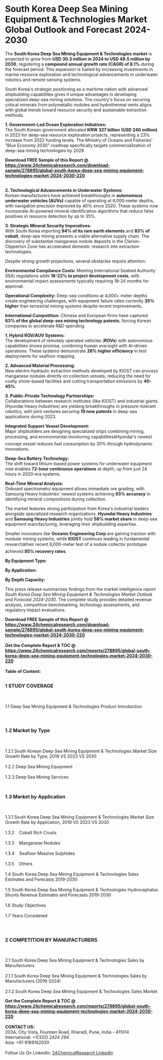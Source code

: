 <h1>South Korea Deep Sea Mining Equipment &amp; Technologies  Market Global Outlook and Forecast 2024-2030</h1><p>The <strong>South Korea Deep Sea Mining Equipment &amp; Technologies market</strong> is projected to grow from <strong>USD 30.3 million in 2024 to USD 48.5 million by 2030</strong>, registering a <strong>compound annual growth rate (CAGR) of 8.1%</strong> during the forecast period. This expansion is fueled by increasing investments in marine resource exploration and technological advancements in underwater robotics and remote sensing systems.</p><p>South Korea's strategic positioning as a maritime nation with advanced shipbuilding capabilities gives it unique advantages in developing specialized deep-sea mining solutions. The country's focus on securing critical minerals from polymetallic nodules and hydrothermal vents aligns with global trends toward resource security and sustainable extraction methods.</p><p><strong>1. Government-Led Ocean Exploration Initiatives:</strong><br>
The South Korean government allocated <strong>KRW 327 billion (USD 240 million)</strong> in 2023 for deep-sea resource exploration projects, representing a 23% increase from 2022 funding levels. The Ministry of Oceans and Fisheries' "Blue Economy 2030" roadmap specifically targets commercialization of deep-sea mining technologies by 2028.</p><div><b>Download FREE Sample of this Report @ 
            <a href="https://www.24chemicalresearch.com/download-sample/278895/global-south-korea-deep-sea-mining-equipment-technologies-market-2024-2030-220">
            https://www.24chemicalresearch.com/download-sample/278895/global-south-korea-deep-sea-mining-equipment-technologies-market-2024-2030-220</a></b></div><br><p><strong>2. Technological Advancements in Underwater Systems:</strong><br>
Korean manufacturers have achieved breakthroughs in <strong>autonomous underwater vehicles (AUVs)</strong> capable of operating at 6,000-meter depths, with navigation precision improved by 40% since 2020. These systems now incorporate AI-powered mineral identification algorithms that reduce false positives in resource detection by up to 35%.</p><p><strong>3. Strategic Mineral Security Imperatives:</strong><br>
With South Korea importing <strong>94% of its rare earth elements</strong> and <strong>83% of cobalt</strong>, deep-sea mining presents a viable alternative supply chain. The discovery of substantial manganese nodule deposits in the Clarion-Clipperton Zone has accelerated domestic research into extraction technologies.</p><p>Despite strong growth projections, several obstacles require attention:</p><p><strong>Environmental Compliance Costs:</strong> Meeting International Seabed Authority (ISA) regulations adds <strong>18-22% to project development costs</strong>, with environmental impact assessments typically requiring 18-24 months for approval.</p><p><strong>Operational Complexity:</strong> Deep-sea conditions at 4,000+ meter depths create engineering challenges, with equipment failure rates currently <strong>35% higher</strong> than terrestrial mining systems despite recent improvements.</p><p><strong>International Competition:</strong> Chinese and European firms have captured <strong>63% of the global deep-sea mining technology patents</strong>, forcing Korean companies to accelerate R&amp;D spending.</p><p><strong>1. Hybrid ROV/AUV Systems:</strong><br>
The development of remotely operated vehicles (<strong>ROVs</strong>) with autonomous capabilities shows promise, combining human oversight with AI-driven operations. These systems demonstrate <strong>28% higher efficiency</strong> in test deployments for seafloor mapping.</p><p><strong>2. Advanced Material Processing:</strong><br>
New electro-hydraulic extraction methods developed by KIOST can process manganese nodules directly on collection vessels, reducing the need for costly shore-based facilities and cutting transportation emissions by <strong>40-45%</strong>.</p><p><strong>3. Public-Private Technology Partnerships:</strong><br>
Collaborations between research institutes (like KIOST) and industrial giants (Hyundai Heavy Industries) are yielding breakthroughs in pressure-tolerant robotics, with joint ventures securing <strong>19 new patents</strong> in deep-sea applications during 2023.</p><p><strong>Integrated Support Vessel Development:</strong><br>
	Major shipbuilders are designing specialized ships combining mining, processing, and environmental monitoring capabilitiesâHyundai's newest concept vessel reduces fuel consumption by 30% through hydrodynamic innovations.</p><p><strong>Deep-Sea Battery Technology:</strong><br>
	The shift toward lithium-based power systems for underwater equipment now enables <strong>72-hour continuous operations</strong> at depth, up from just 24 hours in 2020-era systems.</p><p><strong>Real-Time Mineral Analysis:</strong><br>
	Onboard spectrometry equipment allows immediate ore grading, with Samsung Heavy Industries' newest systems achieving <strong>93% accuracy</strong> in identifying mineral compositions during collection.</p><p>The market features strong participation from Korea's industrial leaders alongside specialized research organizations. <strong>Hyundai Heavy Industries</strong> and <strong>Samsung Heavy Industries</strong> jointly hold <strong>58% market share</strong> in deep-sea equipment manufacturing, leveraging their shipbuilding expertise.</p><p>Smaller innovators like <strong>Oceanic Engineering Corp</strong> are gaining traction with modular mining systems, while <strong>KIOST</strong> continues leading in fundamental researchâtheir recent 6,000-meter test of a nodule collector prototype achieved <strong>85% recovery rates</strong>.</p><p><strong>By Equipment Type:</strong></p><p><strong>By Application:</strong></p><p><strong>By Depth Capacity:</strong></p><p>This press release summarizes findings from the market intelligence report <em>South Korea Deep Sea Mining Equipment &amp; Technologies Market Outlook and Forecast 2024-2030</em>. The complete study provides detailed revenue analysis, competitive benchmarking, technology assessments, and regulatory impact evaluations.</p><div><b>Download FREE Sample of this Report @ 
            <a href="https://www.24chemicalresearch.com/download-sample/278895/global-south-korea-deep-sea-mining-equipment-technologies-market-2024-2030-220">
            https://www.24chemicalresearch.com/download-sample/278895/global-south-korea-deep-sea-mining-equipment-technologies-market-2024-2030-220</a></b></div><br><div><b>Get the Complete Report & TOC @ 
            <a href="https://www.24chemicalresearch.com/reports/278895/global-south-korea-deep-sea-mining-equipment-technologies-market-2024-2030-220">
            https://www.24chemicalresearch.com/reports/278895/global-south-korea-deep-sea-mining-equipment-technologies-market-2024-2030-220</a></b></div><br>
            <b>Table of Content:</b><p><h2><span style="font-size:16px"><strong>1 STUDY COVERAGE</strong></span></h2><br />
<p>1.1 Deep Sea Mining Equipment & Technologies  Product Introduction</p><br />
<h2><span style="font-size:16px"><strong>1.2 Market by Type</strong></span></h2><br />
<p>1.2.1 South Korean Deep Sea Mining Equipment & Technologies  Market Size Growth Rate by Type, 2019 VS 2023 VS 2030<br /><br />
1.2.2 Deep Sea Mining Equipment&nbsp;&nbsp; &nbsp;<br /><br />
1.2.3 Deep Sea Mining Services<br /><br />
<h2><span style="font-size:16px"><strong>1.3 Market by Application</strong></span></h2><br />
<p>1.3.1 South Korea Deep Sea Mining Equipment & Technologies  Market Size Growth Rate by Application, 2019 VS 2023 VS 2030<br /><br />
1.3.2&nbsp;&nbsp; &nbsp;Cobalt Rich Crusts<br /><br />
1.3.3&nbsp;&nbsp; &nbsp;Manganese Nodules<br /><br />
1.3.4&nbsp;&nbsp; &nbsp;Seafloor Massive Sulphides<br /><br />
1.3.5&nbsp;&nbsp; &nbsp;Others<br /><br />
1.4 South Korea Deep Sea Mining Equipment & Technologies  Sales Estimates and Forecasts 2019-2030<br /><br />
1.5 South Korea Deep Sea Mining Equipment & Technologies  Hydrocephalus Shunts Revenue Estimates and Forecasts 2019-2030<br /><br />
1.6 Study Objectives<br /><br />
1.7 Years Considered</p><br />
<h2><span style="font-size:16px"><strong>2 COMPETITION BY MANUFACTURERS</strong></span></h2><br />
<p>2.1 South Korea Deep Sea Mining Equipment & Technologies  Sales by Manufacturers<br /><br />
2.1.1 South Korea Deep Sea Mining Equipment & Technologies  Sales by Manufacturers (2019-2024)<br /><br />
2.1.2 South Korea Deep Sea Mining Equipment & Technologies  Sales Market</p><div><b>Get the Complete Report & TOC @ 
            <a href="https://www.24chemicalresearch.com/reports/278895/global-south-korea-deep-sea-mining-equipment-technologies-market-2024-2030-220">
            https://www.24chemicalresearch.com/reports/278895/global-south-korea-deep-sea-mining-equipment-technologies-market-2024-2030-220</a></b></div><br><b>CONTACT US:</b><br>
            203A, City Vista, Fountain Road, Kharadi, Pune, India - 411014<br>
            International: +1(332) 2424 294<br>
            Asia: +91 9169162030 <br><br>
            Follow Us On LinkedIn: <a href="https://www.linkedin.com/company/24chemicalresearch/">24ChemicalResearch LinkedIn</a>